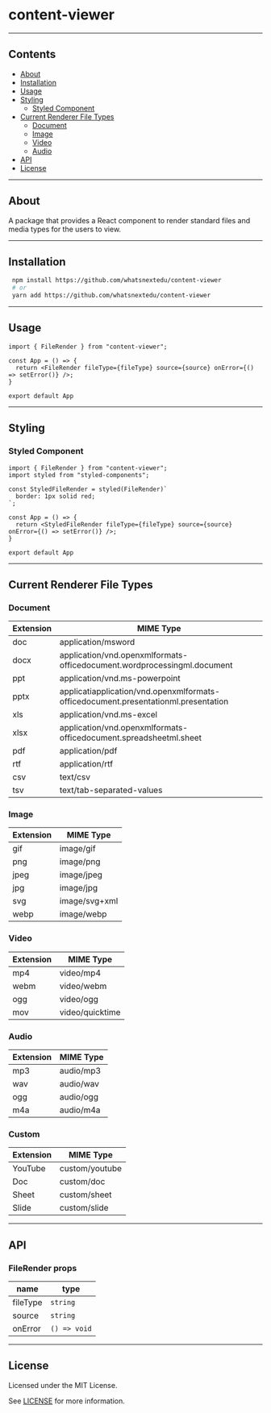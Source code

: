 # content-viewer
---

## Contents
- [About](#about)
- [Installation](#installation)
- [Usage](#usage)
- [Styling](#styling)
  - [Styled Component](#styled-component)
- [Current Renderer File Types](#current-renderer-file-types)
  - [Document](#document)
  - [Image](#image)
  - [Video](#video)
  - [Audio](#audio)
- [API](#api)
- [License](#license)

---

## About
A package that provides a React component to render standard files and media types for the users to view.

---

## Installation
```bash
 npm install https://github.com/whatsnextedu/content-viewer
 # or
 yarn add https://github.com/whatsnextedu/content-viewer
```

---

## Usage
```tsx
import { FileRender } from "content-viewer";

const App = () => {
  return <FileRender fileType={fileType} source={source} onError={() => setError()} />;
}

export default App
```

---

## Styling

### Styled Component
```tsx
import { FileRender } from "content-viewer";
import styled from "styled-components";

const StyledFileRender = styled(FileRender)`
  border: 1px solid red;
`;

const App = () => {
  return <StyledFileRender fileType={fileType} source={source} onError={() => setError()} />;
}

export default App
```

---

## Current Renderer File Types

### Document
| Extension | MIME Type                                                                          |
|-----------|------------------------------------------------------------------------------------|
| doc       | application/msword                                                                 |
| docx      | application/vnd.openxmlformats-officedocument.wordprocessingml.document            |
| ppt       | application/vnd.ms-powerpoint                                                      |
| pptx      | applicatiapplication/vnd.openxmlformats-officedocument.presentationml.presentation |
| xls       | application/vnd.ms-excel                                                           |
| xlsx      | application/vnd.openxmlformats-officedocument.spreadsheetml.sheet                  |
| pdf       | application/pdf                                                                    |
| rtf       | application/rtf                                                                    |
| csv       | text/csv                                                                           |
| tsv       | text/tab-separated-values                                                          |

### Image
| Extension | MIME Type     |
|-----------|---------------|
| gif       | image/gif     |
| png       | image/png     |
| jpeg      | image/jpeg    |
| jpg       | image/jpg     |
| svg       | image/svg+xml |
| webp      | image/webp    |

### Video
| Extension | MIME Type       |
|-----------|-----------------|
| mp4       | video/mp4       |
| webm      | video/webm      |
| ogg       | video/ogg       |
| mov       | video/quicktime |

### Audio
| Extension | MIME Type |
|-----------|-----------|
| mp3       | audio/mp3 |
| wav       | audio/wav |
| ogg       | audio/ogg |
| m4a       | audio/m4a |

### Custom
| Extension | MIME Type      |
|-----------|----------------|
| YouTube   | custom/youtube |
| Doc       | custom/doc     |
| Sheet     | custom/sheet   |
| Slide     | custom/slide   |

---

## API

### FileRender props
| name      | type         |
|-----------|--------------|
| fileType  | `string`     |
| source    | `string`     |
 | onError   | `() => void` |

---

## License

Licensed under the MIT License.

See [LICENSE](LICENSE) for more information.
